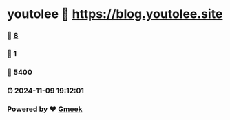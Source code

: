 # youtolee :link: https://blog.youtolee.site 
### :page_facing_up: [8](https://blog.youtolee.site/tag.html) 
### :speech_balloon: 1 
### :hibiscus: 5400 
### :alarm_clock: 2024-11-09 19:12:01 
### Powered by :heart: [Gmeek](https://github.com/Meekdai/Gmeek)
